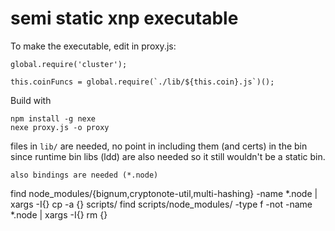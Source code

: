 # semi static xnp executable

To make the executable, edit in proxy.js:
```
global.require('cluster');
```
```
this.coinFuncs = global.require(`./lib/${this.coin}.js`)();
```
Build with
```
npm install -g nexe
nexe proxy.js -o proxy
```
files in `lib/` are needed, no point in including them (and certs) in the bin since runtime bin libs (ldd) are also needed so it still wouldn't be a static bin.
```
also bindings are needed (*.node)
```
find node_modules/{bignum,cryptonote-util,multi-hashing} -name \*.node | xargs -I{} cp -a {} scripts/
find scripts/node_modules/ -type f -not -name \*.node | xargs -I{} rm {}
```
